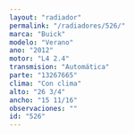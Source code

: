 ```yaml
---
layout: "radiador"
permalink: "/radiadores/526/"
marca: "Buick"
modelo: "Verano"
ano: "2012"
motor: "L4 2.4"
transmision: "Automática"
parte: "13267665"
clima: "Con clima"
alto: "26 3/4"
ancho: "15 11/16"
observaciones: ""
id: "526"
---
```


